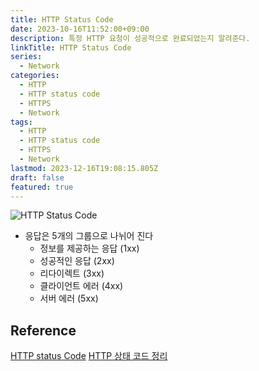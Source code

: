 ```yaml
---
title: HTTP Status Code
date: 2023-10-16T11:52:00+09:00
description: 특정 HTTP 요청이 성공적으로 완료되었는지 알려준다.
linkTitle: HTTP Status Code
series:
  - Network
categories:
  - HTTP
  - HTTP status code
  - HTTPS
  - Network
tags:
  - HTTP
  - HTTP status code
  - HTTPS
  - Network
lastmod: 2023-12-16T19:08:15.805Z
draft: false
featured: true
---
```


![HTTP Status Code](media/images/http-status-code.webp "https://octaviocode.medium.com/http-status-code-2a5622ea52a4")

- 응답은 5개의 그룹으로 나뉘어 진다
  - 정보를 제공하는 응답 (1xx)
  - 성공적인 응답 (2xx)
  - 리다이렉트 (3xx)
  - 클라이언트 에러 (4xx)
  - 서버 에러 (5xx)

## Reference

[HTTP status Code](https://developer.mozilla.org/ko/docs/Web/HTTP/Status)
[HTTP 상태 코드 정리](https://www.whatap.io/ko/blog/40/index.html)
